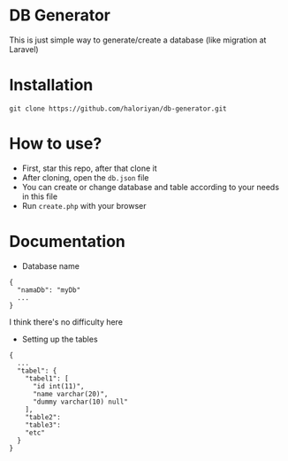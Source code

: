 # DB Generator
This is just simple way to generate/create a database (like migration at Laravel)

# Installation
```
git clone https://github.com/haloriyan/db-generator.git
```

# How to use?
- First, star this repo, after that clone it
- After cloning, open the `db.json` file
- You can create or change database and table according to your needs in this file
- Run `create.php` with your browser

# Documentation
- Database name
```
{
  "namaDb": "myDb"
  ...
}
```
I think there's no difficulty here

- Setting up the tables
```
{
  ...
  "tabel": {
    "tabel1": [
      "id int(11)",
      "name varchar(20)",
      "dummy varchar(10) null"
    ],
    "table2":
    "table3":
    "etc"
  }
}
```
